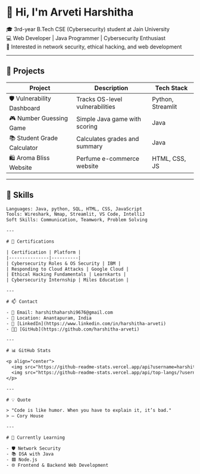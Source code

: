 

# 👋 Hi, I'm Arveti Harshitha

🎓 3rd-year B.Tech CSE (Cybersecurity) student at Jain University  
💻 Web Developer | Java Programmer | Cybersecurity Enthusiast  
🔐 Interested in network security, ethical hacking, and web development

---

## 🚀 Projects

| Project | Description | Tech Stack |
|--------|-------------|------------|
| 🛡️ Vulnerability Dashboard | Tracks OS-level vulnerabilities | Python, Streamlit |
| 🎮 Number Guessing Game | Simple Java game with scoring | Java |
| 📚 Student Grade Calculator | Calculates grades and summary | Java |
| 🛍️ Aroma Bliss Website | Perfume e-commerce website | HTML, CSS, JS |

---

## 🧠 Skills

```txt
Languages: Java, python, SQL, HTML, CSS, JavaScript 
Tools: Wireshark, Nmap, Streamlit, VS Code, IntelliJ  
Soft Skills: Communication, Teamwork, Problem Solving

---

# 📜 Certifications

| Certification | Platform |
|---------------|----------|
| Cybersecurity Roles & OS Security | IBM |
| Responding to Cloud Attacks | Google Cloud |
| Ethical Hacking Fundamentals | Learnkarts |
| Cybersecurity Internship | Miles Education |

---

# 📫 Contact

- 📧 Email: harshithaharshi9676@gmail.com  
- 📍 Location: Anantapuram, India  
- 💼 [LinkedIn](https://www.linkedin.com/in/harshitha-arveti)  
- 🧑‍💻 [GitHub](https://github.com/harshitha-arveti)

---

# 📊 GitHub Stats

<p align="center">
  <img src="https://github-readme-stats.vercel.app/api?username=harshitha-arveti&show_icons=true&theme=dark" width="48%" />
  <img src="https://github-readme-stats.vercel.app/api/top-langs/?username=harshitha-arveti&layout=compact&theme=dark" width="48%" />
</p>

---

# 💡 Quote

> "Code is like humor. When you have to explain it, it’s bad."  
> — Cory House

---

# 🌼 Currently Learning

- 🛡️ Network Security  
- 📚 DSA with Java  
- 🟩 Node.js  
- 🌐 Frontend & Backend Web Development



